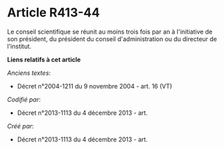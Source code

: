# Article R413-44

Le conseil scientifique se réunit au moins trois fois par an à l'initiative de son président, du président du conseil
d'administration ou du directeur de l'institut.

**Liens relatifs à cet article**

_Anciens textes_:

  - Décret n°2004-1211 du 9 novembre 2004 - art. 16 (VT)

_Codifié par_:

  - Décret n°2013-1113 du 4 décembre 2013 - art.

_Créé par_:

  - Décret n°2013-1113 du 4 décembre 2013 - art.

